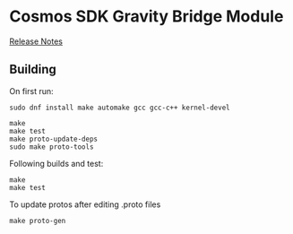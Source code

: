# Cosmos SDK Gravity Bridge Module

[Release Notes](RELEASE_NOTES.md)

## Building

On first run:

```
sudo dnf install make automake gcc gcc-c++ kernel-devel

make
make test
make proto-update-deps
sudo make proto-tools
```

Following builds and test:

```
make
make test
```

To update protos after editing .proto files

```
make proto-gen
```
